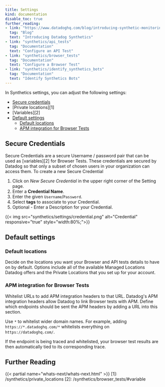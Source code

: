```yaml
---
title: Settings
kind: documentation
disable_toc: true
further_reading:
- link: "https://www.datadoghq.com/blog/introducing-synthetic-monitoring/"
  tag: "Blog"
  text: "Introducing Datadog Synthetics"
- link: "synthetics/api_tests"
  tag: "Documentation"
  text: "Configure an API Test"
- link: "synthetics/browser_tests"
  tag: "Documentation"
  text: "Configure a Browser Test"
- link: "synthetics/identify_synthetics_bots"
  tag: "Documentation"
  text: "Identify Synthetics Bots"
---
```


In Synthetics settings, you can adjust the following settings:

- [Secure credentials](#secure-credentials)
- [Private locations][1]
- [Variables][2]
- [Default settings](#default-settings)
    - [Default locations](#default-locations)
    - [APM integration for Browser Tests](#apm-integration-for-browser-tests)

## Secure Credentials

Secure Credentials are a secure Username / password pair that can be used as [variables][2] for Browser Tests. These credentials are secured by Datadog so that only a subset of chosen users in your organization can access them. To create a new Secure Credential

1. Click on *New Secure Credential* in the upper right corner of the Setting page.
2. Enter a **Credential Name**.
3. Enter the given  `Username`/`Password`.
4. Select **tags** to associate to your Credential.
5. Optional - Enter a Description for your Credential.

{{< img src="synthetics/settings/credential.png" alt="Credential" responsive="true" style="width:80%;">}}

## Default settings

### Default locations

Decide on the locations you want your Browser and API tests details to have on by default. Options include all of the available Managed Locations Datadog offers and the Private Locations that you set up for your account.

### APM integration for Browser Tests

Whitelist URLs to add APM integration headers to that URL. Datadog's APM integration headers allow Datadog to link Browser tests with APM. Define which endpoints should be sent the APM headers by adding a URL into this section. 

Use `*` to whitelist wider domain names. For example, adding `https://*.datadoghq.com/*` whitelists everything on `https://datadoghq.com/`.

If the endpoint is being traced and whitelisted, your browser test results are then automatically tied to its corresponding trace.

## Further Reading

{{< partial name="whats-next/whats-next.html" >}}
[1]: /synthetics/private_locations
[2]: /synthetics/browser_tests/#variable
